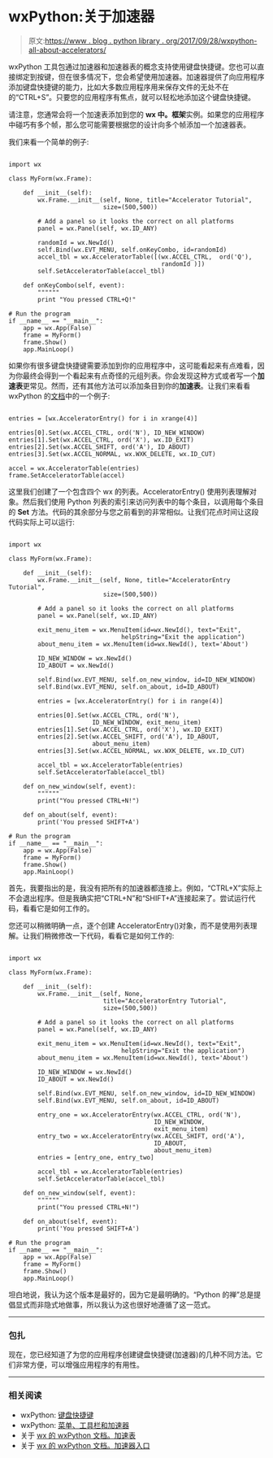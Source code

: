 # wxPython:关于加速器

> 原文:[https://www . blog . python library . org/2017/09/28/wxpython-all-about-accelerators/](https://www.blog.pythonlibrary.org/2017/09/28/wxpython-all-about-accelerators/)

wxPython 工具包通过加速器和加速器表的概念支持使用键盘快捷键。您也可以直接绑定到按键，但在很多情况下，您会希望使用加速器。加速器提供了向应用程序添加键盘快捷键的能力，比如大多数应用程序用来保存文件的无处不在的“CTRL+S”。只要您的应用程序有焦点，就可以轻松地添加这个键盘快捷键。

请注意，您通常会将一个加速表添加到您的 **wx 中。框架**实例。如果您的应用程序中碰巧有多个帧，那么您可能需要根据您的设计向多个帧添加一个加速器表。

我们来看一个简单的例子:

```

import wx

class MyForm(wx.Frame):

    def __init__(self):
        wx.Frame.__init__(self, None, title="Accelerator Tutorial", 
                          size=(500,500))

        # Add a panel so it looks the correct on all platforms
        panel = wx.Panel(self, wx.ID_ANY)

        randomId = wx.NewId()
        self.Bind(wx.EVT_MENU, self.onKeyCombo, id=randomId)
        accel_tbl = wx.AcceleratorTable([(wx.ACCEL_CTRL,  ord('Q'), 
                                          randomId )])
        self.SetAcceleratorTable(accel_tbl)

    def onKeyCombo(self, event):
        """"""
        print "You pressed CTRL+Q!"

# Run the program
if __name__ == "__main__":
    app = wx.App(False)
    frame = MyForm()
    frame.Show()
    app.MainLoop()

```

如果你有很多键盘快捷键需要添加到你的应用程序中，这可能看起来有点难看，因为你最终会得到一个看起来有点奇怪的元组列表。你会发现这种方式或者写一个**加速表**更常见。然而，还有其他方法可以添加条目到你的**加速表**。让我们来看看 wxPython 的[文档](https://docs.wxpython.org/wx.AcceleratorTable.html)中的一个例子:

```

entries = [wx.AcceleratorEntry() for i in xrange(4)]

entries[0].Set(wx.ACCEL_CTRL, ord('N'), ID_NEW_WINDOW)
entries[1].Set(wx.ACCEL_CTRL, ord('X'), wx.ID_EXIT)
entries[2].Set(wx.ACCEL_SHIFT, ord('A'), ID_ABOUT)
entries[3].Set(wx.ACCEL_NORMAL, wx.WXK_DELETE, wx.ID_CUT)

accel = wx.AcceleratorTable(entries)
frame.SetAcceleratorTable(accel)

```

这里我们创建了一个包含四个 wx 的列表。AcceleratorEntry() 使用列表理解对象。然后我们使用 Python 列表的索引来访问列表中的每个条目，以调用每个条目的 **Set** 方法。代码的其余部分与您之前看到的非常相似。让我们花点时间让这段代码实际上可以运行:

```

import wx

class MyForm(wx.Frame):

    def __init__(self):
        wx.Frame.__init__(self, None, title="AcceleratorEntry Tutorial", 
                          size=(500,500))

        # Add a panel so it looks the correct on all platforms
        panel = wx.Panel(self, wx.ID_ANY)

        exit_menu_item = wx.MenuItem(id=wx.NewId(), text="Exit",
                               helpString="Exit the application")
        about_menu_item = wx.MenuItem(id=wx.NewId(), text='About')

        ID_NEW_WINDOW = wx.NewId()
        ID_ABOUT = wx.NewId()

        self.Bind(wx.EVT_MENU, self.on_new_window, id=ID_NEW_WINDOW)
        self.Bind(wx.EVT_MENU, self.on_about, id=ID_ABOUT)

        entries = [wx.AcceleratorEntry() for i in range(4)]

        entries[0].Set(wx.ACCEL_CTRL, ord('N'),
                       ID_NEW_WINDOW, exit_menu_item)
        entries[1].Set(wx.ACCEL_CTRL, ord('X'), wx.ID_EXIT)
        entries[2].Set(wx.ACCEL_SHIFT, ord('A'), ID_ABOUT, 
                       about_menu_item)
        entries[3].Set(wx.ACCEL_NORMAL, wx.WXK_DELETE, wx.ID_CUT)

        accel_tbl = wx.AcceleratorTable(entries)
        self.SetAcceleratorTable(accel_tbl)

    def on_new_window(self, event):
        """"""
        print("You pressed CTRL+N!")

    def on_about(self, event):
        print('You pressed SHIFT+A')

# Run the program
if __name__ == "__main__":
    app = wx.App(False)
    frame = MyForm()
    frame.Show()
    app.MainLoop()

```

首先，我要指出的是，我没有把所有的加速器都连接上。例如，“CTRL+X”实际上不会退出程序。但是我确实把“CTRL+N”和“SHIFT+A”连接起来了。尝试运行代码，看看它是如何工作的。

您还可以稍微明确一点，逐个创建 AcceleratorEntry()对象，而不是使用列表理解。让我们稍微修改一下代码，看看它是如何工作的:

```

import wx

class MyForm(wx.Frame):

    def __init__(self):
        wx.Frame.__init__(self, None, 
                          title="AcceleratorEntry Tutorial", 
                          size=(500,500))

        # Add a panel so it looks the correct on all platforms
        panel = wx.Panel(self, wx.ID_ANY)

        exit_menu_item = wx.MenuItem(id=wx.NewId(), text="Exit",
                               helpString="Exit the application")
        about_menu_item = wx.MenuItem(id=wx.NewId(), text='About')

        ID_NEW_WINDOW = wx.NewId()
        ID_ABOUT = wx.NewId()

        self.Bind(wx.EVT_MENU, self.on_new_window, id=ID_NEW_WINDOW)
        self.Bind(wx.EVT_MENU, self.on_about, id=ID_ABOUT)

        entry_one = wx.AcceleratorEntry(wx.ACCEL_CTRL, ord('N'),
                                        ID_NEW_WINDOW, 
                                        exit_menu_item)
        entry_two = wx.AcceleratorEntry(wx.ACCEL_SHIFT, ord('A'), 
                                        ID_ABOUT, 
                                        about_menu_item)
        entries = [entry_one, entry_two]

        accel_tbl = wx.AcceleratorTable(entries)
        self.SetAcceleratorTable(accel_tbl)

    def on_new_window(self, event):
        """"""
        print("You pressed CTRL+N!")

    def on_about(self, event):
        print('You pressed SHIFT+A')

# Run the program
if __name__ == "__main__":
    app = wx.App(False)
    frame = MyForm()
    frame.Show()
    app.MainLoop()

```

坦白地说，我认为这个版本是最好的，因为它是最明确的。“Python 的禅”总是提倡显式而非隐式地做事，所以我认为这也很好地遵循了这一范式。

* * *

### 包扎

现在，您已经知道了为您的应用程序创建键盘快捷键(加速器)的几种不同方法。它们非常方便，可以增强应用程序的有用性。

* * *

### 相关阅读

*   wxPython: [键盘快捷键](https://www.blog.pythonlibrary.org/2010/12/02/wxpython-keyboard-shortcuts-accelerators/)
*   wxPython: [菜单、工具栏和加速器](https://www.blog.pythonlibrary.org/2008/07/02/wxpython-working-with-menus-toolbars-and-accelerators/)
*   关于 [wx 的 wxPython 文档。加速表](https://docs.wxpython.org/wx.AcceleratorTable.html)
*   关于 [wx 的 wxPython 文档。加速器入口](https://docs.wxpython.org/wx.AcceleratorEntry.html)